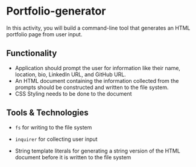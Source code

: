 # Portfolio-generator
In this activity, you will build a command-line tool that generates an HTML portfolio page from user input.

## Functionality

* Application should prompt the user for information like their name, location, bio, LinkedIn URL, and GitHub URL.
* An HTML document containing the information collected from the prompts should be constructed and written to the file system.
* CSS Styling needs to be done to the document

## Tools & Technologies

  *   `fs` for writing to the file system

  * `inquirer` for collecting user input

  * String template literals for generating a string version of the HTML document before it is written to the file system

